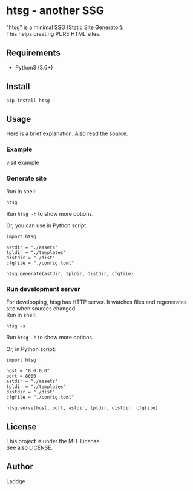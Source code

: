 # htsg - another SSG
"htsg" is a minimal SSG (Static Site Generator).  
This helps creating PURE HTML sites.

## Requirements
- Python3 (3.6+)

## Install

```
pip install htsg
```

## Usage
Here is a brief explanation. Also read the source.

### Example
visit [example](example)

### Generate site
Run in shell:

```
htsg
```

Run `htsg -h` to show more options.

Or, you can use in Python script:

```
import htsg

astdir = "./assets"
tpldir = "./templates"
distdir = "./dist"
cfgfile = "./config.toml"

htsg.generate(astdir, tpldir, distdir, cfgfile)
```

### Run development server
For developping, htsg has HTTP server. It watches files and regenerates site when sources changed.  
Run in shell:

```
htsg -s
```

Run `htsg -h` to show more options.

Or, in Python script:

```
import htsg

host = "0.0.0.0"
port = 8000
astdir = "./assets"
tpldir = "./templates"
distdir = "./dist"
cfgfile = "./config.toml"

htsg.serve(host, port, astdir, tpldir, distdir, cfgfile)
```

## License
This project is under the MIT-License.  
See also [LICENSE](LICENSE).

## Author
Laddge
